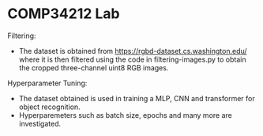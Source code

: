# COMP34212 Lab

Filtering:

- The dataset is obtained from https://rgbd-dataset.cs.washington.edu/ where it is then filtered using the code in filtering-images.py to obtain the cropped three-channel uint8 RGB images.

Hyperparameter Tuning:

- The dataset obtained is used in training a MLP, CNN and transformer for object recognition.
- Hyperparemeters such as batch size, epochs and many more are investigated.
